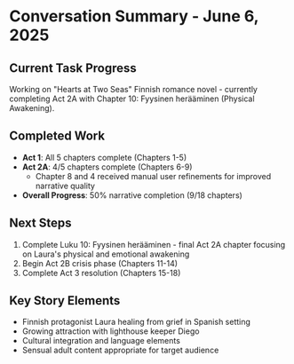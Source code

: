 # Conversation Summary - June 6, 2025

## Current Task Progress
Working on "Hearts at Two Seas" Finnish romance novel - currently completing Act 2A with Chapter 10: Fyysinen herääminen (Physical Awakening).

## Completed Work
- **Act 1**: All 5 chapters complete (Chapters 1-5)
- **Act 2A**: 4/5 chapters complete (Chapters 6-9)
  - Chapter 8 and 4 received manual user refinements for improved narrative quality
- **Overall Progress**: 50% narrative completion (9/18 chapters)

## Next Steps
1. Complete Luku 10: Fyysinen herääminen - final Act 2A chapter focusing on Laura's physical and emotional awakening
2. Begin Act 2B crisis phase (Chapters 11-14)
3. Complete Act 3 resolution (Chapters 15-18)

## Key Story Elements
- Finnish protagonist Laura healing from grief in Spanish setting
- Growing attraction with lighthouse keeper Diego
- Cultural integration and language elements
- Sensual adult content appropriate for target audience

